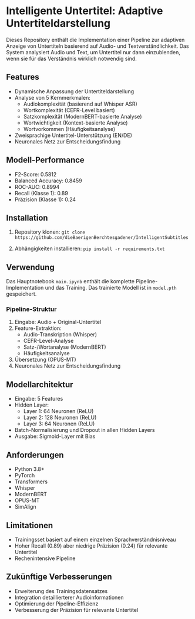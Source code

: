 # Intelligente Untertitel: Adaptive Untertiteldarstellung

Dieses Repository enthält die Implementation einer Pipeline zur adaptiven Anzeige von Untertiteln basierend auf Audio- und Textverständlichkeit. Das System analysiert Audio und Text, um Untertitel nur dann einzublenden, wenn sie für das Verständnis wirklich notwendig sind.

## Features

- Dynamische Anpassung der Untertiteldarstellung
- Analyse von 5 Kernmerkmalen:
  - Audiokomplexität (basierend auf Whisper ASR)
  - Wortkomplexität (CEFR-Level basiert)
  - Satzkomplexität (ModernBERT-basierte Analyse)
  - Wortwichtigkeit (Kontext-basierte Analyse)
  - Wortvorkommen (Häufigkeitsanalyse)
- Zweisprachige Untertitel-Unterstützung (EN/DE)
- Neuronales Netz zur Entscheidungsfindung

## Modell-Performance

- F2-Score: 0.5812
- Balanced Accuracy: 0.8459
- ROC-AUC: 0.8994
- Recall (Klasse 1): 0.89
- Präzision (Klasse 1): 0.24

## Installation

1. Repository klonen:
`git clone https://github.com/dieBaerigenBerchtesgadener/IntelligentSubtitles`

2. Abhängigkeiten installieren:
`pip install -r requirements.txt`


## Verwendung

Das Hauptnotebook `main.ipynb` enthält die komplette Pipeline-Implementation und das Training. Das trainierte Modell ist in `model.pth` gespeichert.

### Pipeline-Struktur

1. Eingabe: Audio + Original-Untertitel
2. Feature-Extraktion:
   - Audio-Transkription (Whisper)
   - CEFR-Level-Analyse
   - Satz-/Wortanalyse (ModernBERT)
   - Häufigkeitsanalyse
3. Übersetzung (OPUS-MT)
4. Neuronales Netz zur Entscheidungsfindung

## Modellarchitektur

- Eingabe: 5 Features
- Hidden Layer:
  - Layer 1: 64 Neuronen (ReLU)
  - Layer 2: 128 Neuronen (ReLU)
  - Layer 3: 64 Neuronen (ReLU)
- Batch-Normalisierung und Dropout in allen Hidden Layers
- Ausgabe: Sigmoid-Layer mit Bias

## Anforderungen

- Python 3.8+
- PyTorch
- Transformers
- Whisper
- ModernBERT
- OPUS-MT
- SimAlign

## Limitationen

- Trainingsset basiert auf einem einzelnen Sprachverständnisniveau
- Hoher Recall (0.89) aber niedrige Präzision (0.24) für relevante Untertitel
- Rechenintensive Pipeline

## Zukünftige Verbesserungen

- Erweiterung des Trainingsdatensatzes
- Integration detaillierterer Audioinformationen
- Optimierung der Pipeline-Effizienz
- Verbesserung der Präzision für relevante Untertitel

